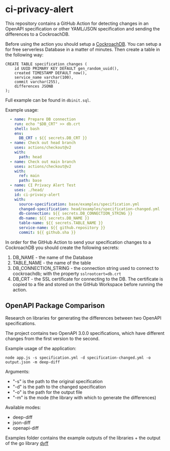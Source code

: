 # ci-privacy-alert

This repository contains a GitHub Action for detecting changes in an OpenAPI specification or other YAML/JSON specification and sending the 
differences to a CockroachDB. 

Before using the action you should setup a [CockroachDB](https://www.cockroachlabs.com/). You can setup a for free serverless
Database in a matter of minutes. Then create a table in the following way:

```roomsql
CREATE TABLE specification_changes (
    id UUID PRIMARY KEY DEFAULT gen_random_uuid(),
    created TIMESTAMP DEFAULT now(),
    service_name varchar(100),
    commit varchar(255),
    differences JSONB
);
```

Full example can be found in `dbinit.sql`.

Example usage: 

```yaml
  - name: Prepare DB connection
    run: echo "$DB_CRT" >> db.crt
    shell: bash
    env:
      DB_CRT : ${{ secrets.DB_CRT }}
  - name: Check out head branch
    uses: actions/checkout@v2
    with:
      path: head
  - name: Check out main branch
    uses: actions/checkout@v2
    with:
      ref: main
      path: base
  - name: CI Privacy Alert Test
    uses: ./head/
    id: ci-privacy-alert
    with:
      source-specification: base/examples/specification.yml
      changed-specification: head/examples/specification-changed.yml
      db-connection: ${{ secrets.DB_CONNECTION_STRING }}
      db-name: ${{ secrets.DB_NAME }}
      table-name: ${{ secrets.TABLE_NAME }}
      service-name: ${{ github.repository }}
      commit: ${{ github.sha }}
```

In order for the GitHub Action to send your specification changes to a CockroachDB you should create the following secrets:

1. DB_NAME - the name of the Database
2. TABLE_NAME - the name of the table
3. DB_CONNECTION_STRING - the connection string used to connect to cockroachdb; with the property `sslrootcert=db.crt`
4. DB_CRT - the SSL certificate for connecting to the DB. The certificate is copied to a file and stored on the GitHub Workspace before running the action.

## OpenAPI Package Comparison

Research on libraries for generating the differences between two OpenAPI specifications. 

The project contains two OpenAPI 3.0.0 specifications, which have different changes from the first version to the second.

Example usage of the application:
```
node app.js -s specification.yml -d specification-changed.yml -o output.json -m deep-diff
```

Arguments:
- "-s" is the path to the original specification
- "-d" is the path to the changed specification
- "-o" is the path for the output file
- "-m" is the mode (the library with which to generate the differences)

Available modes:
- deep-diff
- json-diff
- openapi-diff

Examples folder contains the example outputs of the libraries + the output of the go library [dyff](https://pkg.go.dev/github.com/homeport/dyff/pkg/dyff)
